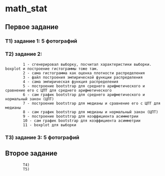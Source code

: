 # math_stat
## Первое задание
### Т1) задание 1: 5 фотографий
### Т2) задание 2: 
            1 - сгенерировал выборку, посчитал характеристики выборки. boxplot и построение гистограммы тоже там.
            2 - сама гистограмма как оценка плотности распределения
            3 - файл построения эмпирической функции распределения
            4 - сама эмпирическая функция распределения
            5 - построение bootstrap для среднего арифметического и сравнение его с ЦПТ для среднего арифметического
            6 - сам график bootstrap для среднего арифметического и нормальный закон (ЦПТ)
            7 - построение bootstrap для медианы и сравнение его с ЦПТ для медианы
            8 - сам график bootstrap для медианы и нормальный закон (ЦПТ)
            9 - построение bootstrap для коэффициента асимметрии
            10 - сам график bootstrap для коэффициента асимметрии
            11 - boxplot для выборки
### Т3) задание 3: 5 фотографий
## Второе задание
            Т4) 
            Т5)